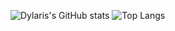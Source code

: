
![Dylaris's GitHub stats](https://github-readme-stats.vercel.app/api?username=Dylaris&show_icons=true&theme=radical)
![Top Langs](https://github-readme-stats.vercel.app/api/top-langs/?username=Dylaris)


<!--
**Dylaris/Dylaris** is a ✨ _special_ ✨ repository because its `README.md` (this file) appears on your GitHub profile.

Here are some ideas to get you started:

- 🔭 I’m currently working on ...
- 🌱 I’m currently learning ...
- 👯 I’m looking to collaborate on ...
- 🤔 I’m looking for help with ...
- 💬 Ask me about ...
- 📫 How to reach me: ...
- 😄 Pronouns: ...
- ⚡ Fun fact: ...
-->

